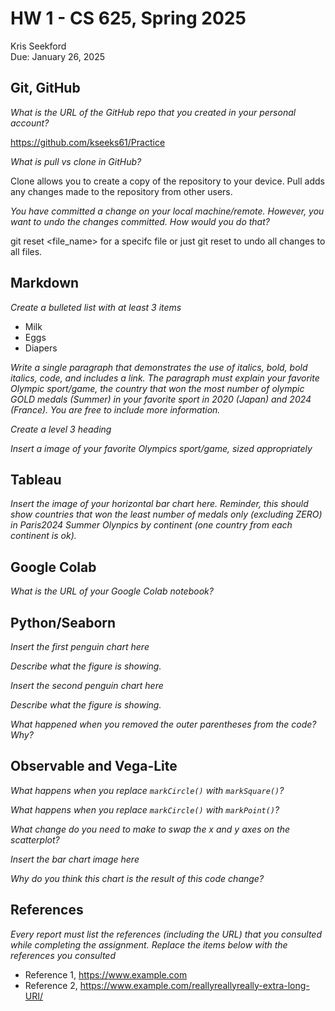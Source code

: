 # HW 1 - CS 625, Spring 2025

Kris Seekford  
Due: January 26, 2025

## Git, GitHub

*What is the URL of the GitHub repo that you created in your personal account?*
  
   https://github.com/kseeks61/Practice

*What is pull vs clone in GitHub?*
   
   Clone allows you to create a copy of the repository to your device. Pull adds any changes made to the repository from other users.

*You have committed a change on your local machine/remote. However, you want to undo the changes committed. How would you do that?*

git reset <file_name> for a specifc file or just git reset to undo all changes to all files.
## Markdown

*Create a bulleted list with at least 3 items*

- Milk
- Eggs
- Diapers

*Write a single paragraph that demonstrates the use of italics, bold, bold italics, code, and includes a link. The paragraph must explain your favorite Olympic sport/game, the country that won the most number of olympic GOLD medals (Summer) in your favorite sport in 2020 (Japan) and 2024 (France). You are free to include more information.*

*Create a level 3 heading*

*Insert a image of your favorite Olympics sport/game, sized appropriately*

## Tableau

*Insert the image of your horizontal bar chart here. Reminder, this should show countries that won the least number of medals only (excluding ZERO) in Paris2024 Summer Olynpics by continent (one country from each continent is ok).*

## Google Colab

*What is the URL of your Google Colab notebook?*

## Python/Seaborn

*Insert the first penguin chart here*

*Describe what the figure is showing.*

*Insert the second penguin chart here*

*Describe what the figure is showing.*

*What happened when you removed the outer parentheses from the code? Why?*

## Observable and Vega-Lite

*What happens when you replace `markCircle()` with `markSquare()`?*

*What happens when you replace `markCircle()` with `markPoint()`?*

*What change do you need to make to swap the x and y axes on the scatterplot?*

*Insert the bar chart image here*

*Why do you think this chart is the result of this code change?*

## References

*Every report must list the references (including the URL) that you consulted while completing the assignment. Replace the items below with the references you consulted*

* Reference 1, <https://www.example.com>
* Reference 2, <https://www.example.com/reallyreallyreally-extra-long-URI/>

